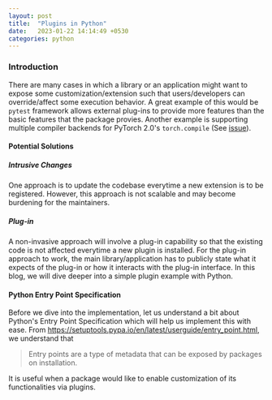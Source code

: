 ```yaml
---
layout: post
title:  "Plugins in Python"
date:   2023-01-22 14:14:49 +0530
categories: python
---
```


### Introduction

There are many cases in which a library or an application might want to expose some customization/extension such that users/developers can override/affect some execution behavior. A great example of this would be `pytest` framework allows external plug-ins to provide more features than the basic features that the package provies. Another example is supporting multiple compiler backends for PyTorch 2.0's `torch.compile` (See [issue](https://github.com/pytorch/pytorch/issues/91824#issuecomment-1386532225)).

#### Potential Solutions

##### Intrusive Changes

One approach is to update the codebase everytime a new extension is to be registered. However, this approach is not scalable and may become burdening for the maintainers.

##### Plug-in

A non-invasive approach will involve a plug-in capability so that the existing code is not affected everytime a new plugin is installed. For the plug-in approach to work, the main library/application has to publicly state what it expects of the plug-in or how it interacts with the plug-in interface. In this blog, we will dive deeper into a simple plugin example with Python.

#### Python Entry Point Specification

Before we dive into the implementation, let us understand a bit about Python's Entry Point Specification which will help us implement this with ease. From https://setuptools.pypa.io/en/latest/userguide/entry_point.html, we understand that

> Entry points are a type of metadata that can be exposed by packages on installation. 

It is useful when a package would like to enable customization of its functionalities via plugins.
